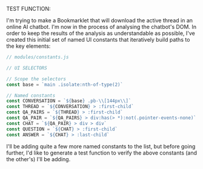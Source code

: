 TEST FUNCTION:

I'm trying to make a Bookmarklet that will download the active thread in an online AI chatbot. I'm now in the process of analysing the chatbot's DOM. In order to keep the results of the analysis as understandable as possible, I've created this initial set of named UI constants that iteratively build paths to the key elements:

```js
// modules/constants.js

// UI SELECTORS

// Scope the selectors
const base = `main .isolate:nth-of-type(2)`

// Named constants
const CONVERSATION = `${base} .pb-\\[144px\\]`
const THREAD = `${CONVERSATION} > :first-child`
const QA_PAIRS = `${THREAD} > :first-child`
const QA_PAIR = `${QA_PAIRS} > div:has(> *):not(.pointer-events-none)`
const CHAT = `${QA_PAIR} > div > div`
const QUESTION = `${CHAT} > :first-child`
const ANSWER = `${CHAT} > :last-child`
```

I'll be adding quite a few more named constants to the list, but before going further, I'd like to generate a test function to verify the above constants (and the other's) I'll be adding.
